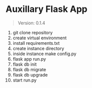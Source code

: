 # Auxillary Flask App
> Version: 0.1.4

1. git clone repository
2. create virtual environment
3. install requirements.txt
4. create instance directory
5. inside instance make config.py
6. flask app run.py
7. flask db init
8. flask db migrate
9. flask db upgrade
10. start run.py
